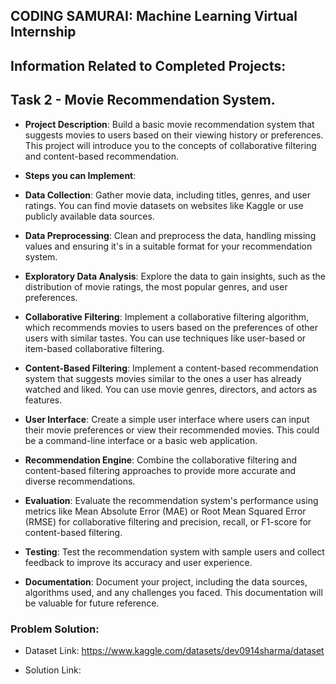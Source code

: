## CODING SAMURAI: Machine Learning Virtual Internship

## Information Related to Completed Projects:

## Task 2 - Movie Recommendation System.

- **Project Description**: Build a basic movie recommendation system that suggests movies
to users based on their viewing history or preferences. This project will introduce you to
the concepts of collaborative filtering and content-based recommendation.

- **Steps you can Implement**:

- **Data Collection**: Gather movie data, including titles, genres, and user ratings. You can find movie datasets on websites like Kaggle or use publicly available data sources.

- **Data Preprocessing**: Clean and preprocess the data, handling missing values and ensuring it's in a suitable format for your recommendation system.

- **Exploratory Data Analysis**: Explore the data to gain insights, such as the distribution of movie ratings, the most popular genres, and user preferences.

- **Collaborative Filtering**: Implement a collaborative filtering algorithm, which recommends movies to users based on the preferences of other users with similar tastes. You can use techniques like user-based or item-based collaborative filtering.

- **Content-Based Filtering**: Implement a content-based recommendation system that suggests movies similar to the ones a user has already watched and liked. You can use movie genres, directors, and actors as features.

- **User Interface**: Create a simple user interface where users can input their movie preferences or view their recommended movies. This could be a command-line interface or a basic web application.

- **Recommendation Engine**: Combine the collaborative filtering and content-based filtering approaches to provide more accurate and diverse recommendations.

- **Evaluation**: Evaluate the recommendation system's performance using metrics like Mean Absolute Error (MAE) or Root Mean Squared Error (RMSE) for collaborative filtering and precision, recall, or F1-score for content-based filtering.

- **Testing**: Test the recommendation system with sample users and collect feedback to improve its accuracy and user experience.

- **Documentation**: Document your project, including the data sources, algorithms used, and any challenges you faced. This documentation will be valuable for future reference.

### Problem Solution:

- Dataset Link: https://www.kaggle.com/datasets/dev0914sharma/dataset

- Solution Link: 
